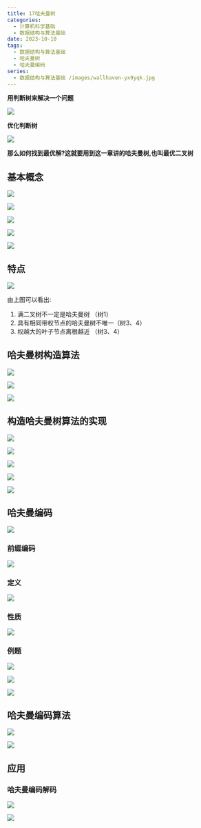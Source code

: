 ```yaml
---
title: 17哈夫曼树
categories:
  - 计算机科学基础
  - 数据结构与算法基础
date: 2023-10-10
tags:
  - 数据结构与算法基础
  - 哈夫曼树
  - 哈夫曼编码
series:
  - 数据结构与算法基础 /images/wallhaven-yx9yqk.jpg
---
```


**用判断树来解决一个问题**

![](/images/posts/Pasted%20image%2020231010191536.png)

**优化判断树**

![](/images/posts/Pasted%20image%2020231010191738.png)

**那么如何找到最优解?这就要用到这一章讲的哈夫曼树,也叫最优二叉树**

## 基本概念

![](/images/posts/Pasted%20image%2020231010192910.png)

![](/images/posts/Pasted%20image%2020231010193131.png)

![](/images/posts/Pasted%20image%2020231010193446.png)

![](/images/posts/Pasted%20image%2020231010194017.png)

![](/images/posts/Pasted%20image%2020231010194129.png)

## 特点

![](/images/posts/Pasted%20image%2020231010194517.png)

由上图可以看出: 

1. 满二叉树不一定是哈夫曼树              （树1）
2. 具有相同带权节点的哈夫曼树不唯一（树3、4）
3. 权越大的叶子节点离根越近              （树3、4）

## 哈夫曼树构造算法

![](/images/posts/Pasted%20image%2020231010195954.png)

![](/images/posts/Pasted%20image%2020231010200129.png)

![](/images/posts/Pasted%20image%2020231010201240.png)

## 构造哈夫曼树算法的实现

![](/images/posts/Pasted%20image%2020231010201545.png)

![](/images/posts/Pasted%20image%2020231010205022.png)

![](/images/posts/Pasted%20image%2020231010205916.png)

![](/images/posts/Pasted%20image%2020231010205532.png)

![](/images/posts/Pasted%20image%2020231010205932.png)

## 哈夫曼编码

![](/images/posts/Pasted%20image%2020231010210222.png)

### 前缀编码

![](/images/posts/Pasted%20image%2020231010210343.png)

### 定义

![](/images/posts/Pasted%20image%2020231010210457.png)

### 性质

![](/images/posts/Pasted%20image%2020231010211337.png)

### 例题

![](/images/posts/Pasted%20image%2020231010210927.png)

![](/images/posts/Pasted%20image%2020231010212116.png)

![](/images/posts/Pasted%20image%2020231010212134.png)

## 哈夫曼编码算法

![](/images/posts/Pasted%20image%2020231010213119.png)

![](/images/posts/Pasted%20image%2020231010213239.png)
## 应用

### 哈夫曼编码解码

![](/images/posts/Pasted%20image%2020231010214454.png)
 
![](/images/posts/Pasted%20image%2020231010214705.png)